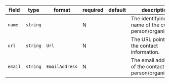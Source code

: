 | field | type | format | required | default | description |
|---|---|---|---|---|---|
| `name` | `string` |  | N |  | The identifying name of the contact person/organization. |
| `url` | `string` | `Url` | N |  | The URL pointing to the contact information. |
| `email` | `string` | `EmailAddress` | N |  | The email address of the contact person/organization. |
